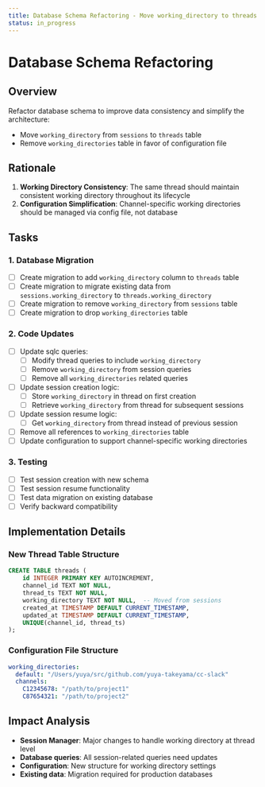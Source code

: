 ```yaml
---
title: Database Schema Refactoring - Move working_directory to threads
status: in_progress
---
```


# Database Schema Refactoring

## Overview

Refactor database schema to improve data consistency and simplify the architecture:
- Move `working_directory` from `sessions` to `threads` table
- Remove `working_directories` table in favor of configuration file

## Rationale

1. **Working Directory Consistency**: The same thread should maintain consistent working directory throughout its lifecycle
2. **Configuration Simplification**: Channel-specific working directories should be managed via config file, not database

## Tasks

### 1. Database Migration

- [ ] Create migration to add `working_directory` column to `threads` table
- [ ] Create migration to migrate existing data from `sessions.working_directory` to `threads.working_directory`
- [ ] Create migration to remove `working_directory` from `sessions` table
- [ ] Create migration to drop `working_directories` table

### 2. Code Updates

- [ ] Update sqlc queries:
  - [ ] Modify thread queries to include `working_directory`
  - [ ] Remove `working_directory` from session queries
  - [ ] Remove all `working_directories` related queries
- [ ] Update session creation logic:
  - [ ] Store `working_directory` in thread on first creation
  - [ ] Retrieve `working_directory` from thread for subsequent sessions
- [ ] Update session resume logic:
  - [ ] Get `working_directory` from thread instead of previous session
- [ ] Remove all references to `working_directories` table
- [ ] Update configuration to support channel-specific working directories

### 3. Testing

- [ ] Test session creation with new schema
- [ ] Test session resume functionality
- [ ] Test data migration on existing database
- [ ] Verify backward compatibility

## Implementation Details

### New Thread Table Structure
```sql
CREATE TABLE threads (
    id INTEGER PRIMARY KEY AUTOINCREMENT,
    channel_id TEXT NOT NULL,
    thread_ts TEXT NOT NULL,
    working_directory TEXT NOT NULL,  -- Moved from sessions
    created_at TIMESTAMP DEFAULT CURRENT_TIMESTAMP,
    updated_at TIMESTAMP DEFAULT CURRENT_TIMESTAMP,
    UNIQUE(channel_id, thread_ts)
);
```

### Configuration File Structure
```yaml
working_directories:
  default: "/Users/yuya/src/github.com/yuya-takeyama/cc-slack"
  channels:
    C12345678: "/path/to/project1"
    C87654321: "/path/to/project2"
```

## Impact Analysis

- **Session Manager**: Major changes to handle working directory at thread level
- **Database queries**: All session-related queries need updates
- **Configuration**: New structure for working directory settings
- **Existing data**: Migration required for production databases